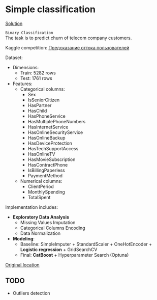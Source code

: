 # Simple classification

[Solution]()  

`Binary Classification`  
The task is to predict churn of telecom company customers.  

Kaggle competition: [Предсказание оттока пользователей](https://www.kaggle.com/competitions/advanced-dls-spring-2021/submissions)  

Dataset:

* Dimensions:
  * Train: 5282 rows
  * Test: 1761 rows
* Features:
  * Categorical columns:
    * Sex
    * IsSeniorCitizen
    * HasPartner
    * HasChild
    * HasPhoneService
    * HasMultiplePhoneNumbers
    * HasInternetService
    * HasOnlineSecurityService
    * HasOnlineBackup
    * HasDeviceProtection
    * HasTechSupportAccess
    * HasOnlineTV
    * HasMovieSubscription
    * HasContractPhone
    * IsBillingPaperless
    * PaymentMethod
  * Numerical columns:
    * ClientPeriod
    * MonthlySpending
    * TotalSpent

Implementation includes:

* **Exploratory Data Analysis**
  * Missing Values Imputation
  * Categorical Columns Encoding
  * Data Normalization
* **Modeling**:
  * Baseline: SimpleImputer + StandardScaler + OneHotEncoder + **Logistic regression** + GridSearchCV
  * Final: **CatBoost** + Hyperparameter Search (Optuna)

[Original location](https://github.com/Extremesarova/deep_learning_school/tree/main/part_1/3_kaggle)

## TODO

* Outliers detection
